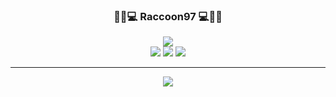 <div align="center">
  
 ### 🍕🍔💻 Raccoon97 💻🍔🍕
  <a><img src="https://hits.seeyoufarm.com/api/count/incr/badge.svg?url=https%3A%2F%2Fgithub.com%2FRaccoon97&count_bg=%234F8F1E&title_bg=%23555555&icon=github.svg&icon_color=%23E7E7E7&title=Github&edge_flat=false"/></a>
  <br>
  <a href="https://www.python.org/"><img src="https://img.shields.io/badge/Python-4682B4?style=flat&logo=Python&logoColor=white"/></a>
  <a href="https://www.cplusplus.com/"><img src="https://img.shields.io/badge/C++-4169E1?style=flat&logo=CPlusPlus&logoColor=white"/></a>
  <a href="https://www.swift.org/"><img src="https://img.shields.io/badge/Swift-FF4500?style=flat&logo=Swift&logoColor=white"/></a>
  
  ---
<a><img src="http://mazassumnida.wtf/api/v2/generate_badge?boj=cherished322"/></a>
  <br>

</div>

